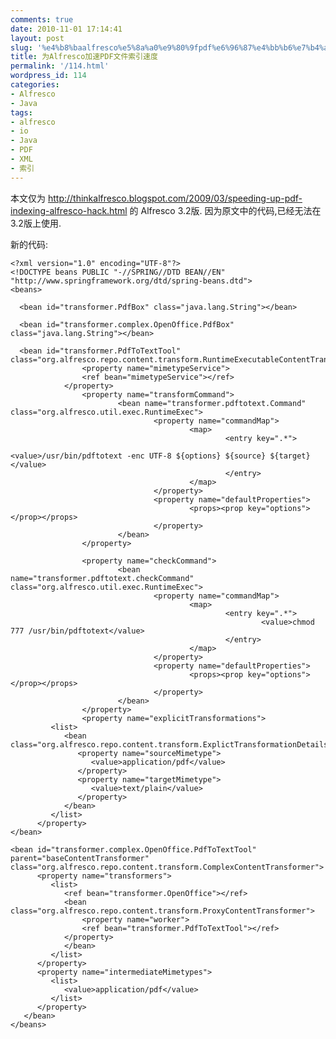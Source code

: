 ```yaml
---
comments: true
date: 2010-11-01 17:14:41
layout: post
slug: '%e4%b8%baalfresco%e5%8a%a0%e9%80%9fpdf%e6%96%87%e4%bb%b6%e7%b4%a2%e5%bc%95%e9%80%9f%e5%ba%a6'
title: 为Alfresco加速PDF文件索引速度
permalink: '/114.html'
wordpress_id: 114
categories:
- Alfresco
- Java
tags:
- alfresco
- io
- Java
- PDF
- XML
- 索引
---
```


本文仅为 http://thinkalfresco.blogspot.com/2009/03/speeding-up-pdf-indexing-alfresco-hack.html 的 Alfresco 3.2版. 因为原文中的代码,已经无法在3.2版上使用.

新的代码:

    <?xml version="1.0" encoding="UTF-8"?>
    <!DOCTYPE beans PUBLIC "-//SPRING//DTD BEAN//EN" "http://www.springframework.org/dtd/spring-beans.dtd">
    <beans>
            
      <bean id="transformer.PdfBox" class="java.lang.String"></bean>
            
      <bean id="transformer.complex.OpenOffice.PdfBox" class="java.lang.String"></bean>
    
      <bean id="transformer.PdfToTextTool" class="org.alfresco.repo.content.transform.RuntimeExecutableContentTransformerWorker">
                    <property name="mimetypeService">
             		<ref bean="mimetypeService"></ref>
          		</property>
                    <property name="transformCommand">
                            <bean name="transformer.pdftotext.Command" class="org.alfresco.util.exec.RuntimeExec">
                                    <property name="commandMap">
                                            <map>
                                                    <entry key=".*">
                                                            <value>/usr/bin/pdftotext -enc UTF-8 ${options} ${source} ${target}</value>
                                                    </entry>
                                            </map>
                                    </property>
                                    <property name="defaultProperties">
                                            <props><prop key="options"></prop></props>
                                    </property>
                            </bean>
                    </property>
                    
                    <property name="checkCommand">
                            <bean name="transformer.pdftotext.checkCommand" class="org.alfresco.util.exec.RuntimeExec">
                                    <property name="commandMap">
                                            <map>
                                                    <entry key=".*">
                                                            <value>chmod 777 /usr/bin/pdftotext</value>
                                                    </entry>
                                            </map>
                                    </property>
                                    <property name="defaultProperties">
                                            <props><prop key="options"></prop></props>
                                    </property>
                            </bean>
                    </property>
                    <property name="explicitTransformations">
             <list>
                <bean class="org.alfresco.repo.content.transform.ExplictTransformationDetails">
                   <property name="sourceMimetype">
                      <value>application/pdf</value>
                   </property>
                   <property name="targetMimetype">
                      <value>text/plain</value>
                   </property>
                </bean>
             </list>
          </property>
    </bean>
    
    <bean id="transformer.complex.OpenOffice.PdfToTextTool" parent="baseContentTransformer" class="org.alfresco.repo.content.transform.ComplexContentTransformer">
          <property name="transformers">
             <list>
                <ref bean="transformer.OpenOffice"></ref>
                <bean class="org.alfresco.repo.content.transform.ProxyContentTransformer">
                  	<property name="worker">
             		<ref bean="transformer.PdfToTextTool"></ref>
          		</property>
                </bean>
             </list>
          </property>
          <property name="intermediateMimetypes">
             <list>
                <value>application/pdf</value>
             </list>
          </property>
       </bean>
    </beans>
    
